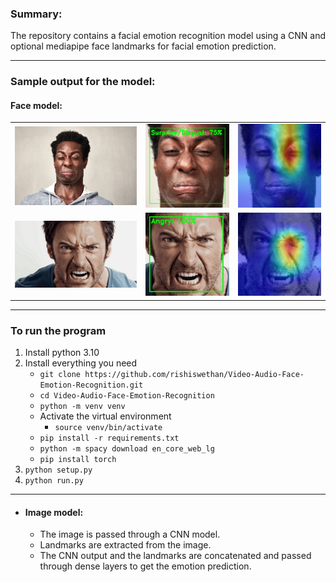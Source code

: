 ### Summary:
The repository contains a facial emotion recognition model using a CNN and optional mediapipe face landmarks for facial emotion prediction.
_______________
### Sample output for the model:
#### Face model:

<table>
  <tr>
    <td><img src="display_files/disgust_2.png" width="300" style="margin-right: 10px;"></td>
    <td><img src="display_files/disgust_emotion.jpg" width="200" style="margin-right: 10px;"></td>
    <td><img src="display_files/disgust_grad_cam.jpg" width="200" style="margin-right: 10px;"></td>
  </tr>
  <tr>
    <td><img src="display_files/angry.png" width="300" style="margin-right: 10px;"></td>
    <td><img src="display_files/angry_emotion.jpg" width="200" style="margin-right: 10px;"></td>
    <td><img src="display_files/angry_grad_cam.jpg" width="200"></td>
  </tr>
</table>

_________________

### To run the program
1) Install python 3.10
2) Install everything you need
   - `git clone https://github.com/rishiswethan/Video-Audio-Face-Emotion-Recognition.git`
   - `cd Video-Audio-Face-Emotion-Recognition`
   - `python -m venv venv`
   - Activate the virtual environment
     - `source venv/bin/activate`
   - `pip install -r requirements.txt`
   - `python -m spacy download en_core_web_lg`
   - `pip install torch`
3) `python setup.py`
4) `python run.py`
___________

* #### Image model:
    - The image is passed through a CNN model.
    - Landmarks are extracted from the image.
    - The CNN output and the landmarks are concatenated and passed through dense layers to get the emotion prediction.

